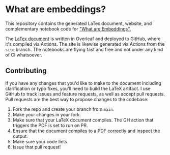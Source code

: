# What are embeddings? 
This repository contains the generated LaTex document, website, and complementary notebook code for 
["What are Embeddings".](https://vickiboykis.com/what_are_embeddings/)

The [LaTex document](https://github.com/veekaybee/what_are_embeddings/blob/main/.github/workflows/main.yaml) is written in Overleaf and deployed to GitHub, where it's compiled via Actions. The site is likewise generated via Actions from the `site` branch.  The notebooks are flying fast and free and not under any kind of CI whatsoever. 

## Contributing

If you have any changes that you'd like to make to the document including clarification or typo fixes, you'll need to build the LaTeX artifact. I use GitHub to track issues and feature requests, as well as accept pull requests. Pull requests are the best way to propose changes to the codebase:

1. Fork the repo and create your branch from `main`. 
2. Make your changes in your fork. 
3. Make sure that your LaTeX document compiles. The GH action that triggers the PDF is set to run on PR. 
4. Ensure that the document compiles to a PDF correctly and inspect the output. 
5. Make sure your code lints.
6. Issue that pull request!


